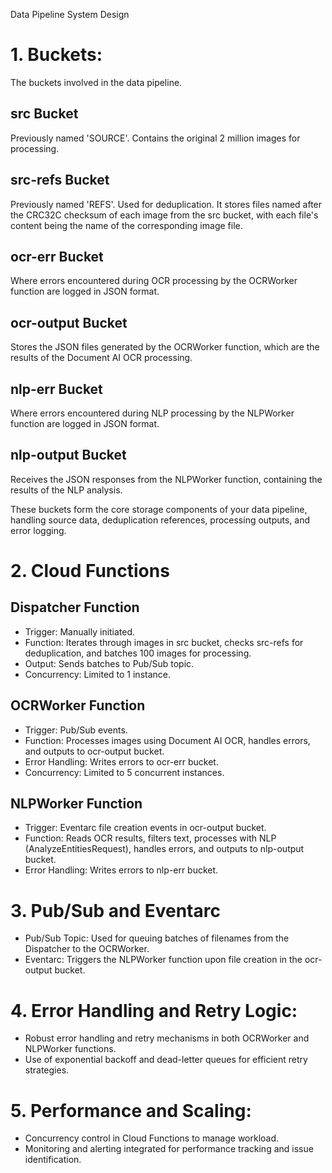 Data Pipeline System Design

# 1. Buckets:

The buckets involved in the data pipeline.

## src Bucket

Previously named 'SOURCE'. Contains the original 2 million images for processing.

## src-refs Bucket

Previously named 'REFS'. Used for deduplication. It stores files named after the CRC32C checksum of each image from the src bucket, with each file's content being the name of the corresponding image file.

## ocr-err Bucket

Where errors encountered during OCR processing by the OCRWorker function are logged in JSON format.

## ocr-output Bucket

Stores the JSON files generated by the OCRWorker function, which are the results of the Document AI OCR processing.

## nlp-err Bucket

Where errors encountered during NLP processing by the NLPWorker function are logged in JSON format.

## nlp-output Bucket

Receives the JSON responses from the NLPWorker function, containing the results of the NLP analysis.

These buckets form the core storage components of your data pipeline, handling source data, deduplication references, processing outputs, and error logging.

# 2. Cloud Functions

## Dispatcher Function

- Trigger: Manually initiated.
- Function: Iterates through images in src bucket, checks src-refs for deduplication, and batches 100 images for processing.
- Output: Sends batches to Pub/Sub topic.
- Concurrency: Limited to 1 instance.

## OCRWorker Function

- Trigger: Pub/Sub events.
- Function: Processes images using Document AI OCR, handles errors, and outputs to ocr-output bucket.
- Error Handling: Writes errors to ocr-err bucket.
- Concurrency: Limited to 5 concurrent instances.

## NLPWorker Function

- Trigger: Eventarc file creation events in ocr-output bucket.
- Function: Reads OCR results, filters text, processes with NLP (AnalyzeEntitiesRequest), handles errors, and outputs to nlp-output bucket.
- Error Handling: Writes errors to nlp-err bucket.

# 3. Pub/Sub and Eventarc

- Pub/Sub Topic: Used for queuing batches of filenames from the Dispatcher to the OCRWorker.
- Eventarc: Triggers the NLPWorker function upon file creation in the ocr-output bucket.

# 4. Error Handling and Retry Logic:

- Robust error handling and retry mechanisms in both OCRWorker and NLPWorker functions.
- Use of exponential backoff and dead-letter queues for efficient retry strategies.

# 5. Performance and Scaling:

- Concurrency control in Cloud Functions to manage workload.
- Monitoring and alerting integrated for performance tracking and issue identification.
